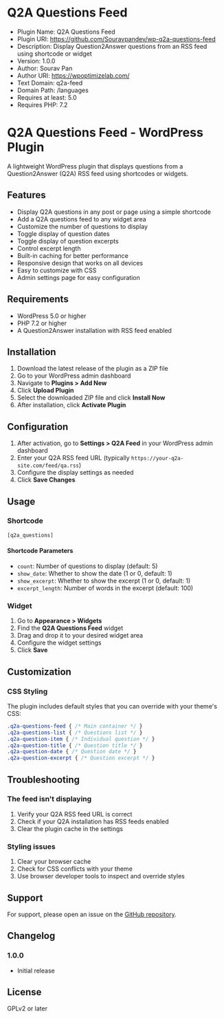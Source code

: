 # Q2A Questions Feed

- Plugin Name: Q2A Questions Feed
- Plugin URI: https://github.com/Souravpandev/wp-q2a-questions-feed
- Description: Display Question2Answer questions from an RSS feed using shortcode or widget
- Version: 1.0.0
- Author: Sourav Pan
- Author URI: https://wpoptimizelab.com/
- Text Domain: q2a-feed
- Domain Path: /languages
- Requires at least: 5.0
- Requires PHP: 7.2

# Q2A Questions Feed - WordPress Plugin

A lightweight WordPress plugin that displays questions from a Question2Answer (Q2A) RSS feed using shortcodes or widgets.

## Features

- Display Q2A questions in any post or page using a simple shortcode
- Add a Q2A questions feed to any widget area
- Customize the number of questions to display
- Toggle display of question dates
- Toggle display of question excerpts
- Control excerpt length
- Built-in caching for better performance
- Responsive design that works on all devices
- Easy to customize with CSS
- Admin settings page for easy configuration

## Requirements

- WordPress 5.0 or higher
- PHP 7.2 or higher
- A Question2Answer installation with RSS feed enabled

## Installation

1. Download the latest release of the plugin as a ZIP file
2. Go to your WordPress admin dashboard
3. Navigate to **Plugins > Add New**
4. Click **Upload Plugin**
5. Select the downloaded ZIP file and click **Install Now**
6. After installation, click **Activate Plugin**

## Configuration

1. After activation, go to **Settings > Q2A Feed** in your WordPress admin dashboard
2. Enter your Q2A RSS feed URL (typically `https://your-q2a-site.com/feed/qa.rss`)
3. Configure the display settings as needed
4. Click **Save Changes**

## Usage

### Shortcode

```php
[q2a_questions]
```

#### Shortcode Parameters

- `count`: Number of questions to display (default: 5)
- `show_date`: Whether to show the date (1 or 0, default: 1)
- `show_excerpt`: Whether to show the excerpt (1 or 0, default: 1)
- `excerpt_length`: Number of words in the excerpt (default: 100)

### Widget

1. Go to **Appearance > Widgets**
2. Find the **Q2A Questions Feed** widget
3. Drag and drop it to your desired widget area
4. Configure the widget settings
5. Click **Save**

## Customization

### CSS Styling

The plugin includes default styles that you can override with your theme's CSS:

```css
.q2a-questions-feed { /* Main container */ }
.q2a-questions-list { /* Questions list */ }
.q2a-question-item { /* Individual question */ }
.q2a-question-title { /* Question title */ }
.q2a-question-date { /* Question date */ }
.q2a-question-excerpt { /* Question excerpt */ }
```

## Troubleshooting

### The feed isn't displaying

1. Verify your Q2A RSS feed URL is correct
2. Check if your Q2A installation has RSS feeds enabled
3. Clear the plugin cache in the settings

### Styling issues

1. Clear your browser cache
2. Check for CSS conflicts with your theme
3. Use browser developer tools to inspect and override styles

## Support

For support, please open an issue on the [GitHub repository](https://github.com/yourusername/q2a-questions-feed/issues).

## Changelog

### 1.0.0
- Initial release

## License

GPLv2 or later
